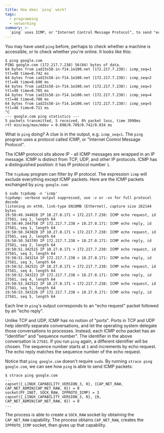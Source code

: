 ```yaml
---
title: How does `ping` work?
tags:
  - programming
  - networking
summary: >-
  `ping` uses ICMP, or "Internet Control Message Protocol", to send "echo request" packets and receive "echo reply" packets.
---
```


You may have used `ping` before,
perhaps to check whether a machine is accessible,
or to check whether you're online.
It looks like this:

```console
$ ping google.com
PING google.com (172.217.7.238) 56(84) bytes of data.
64 bytes from iad23s58-in-f14.1e100.net (172.217.7.238): icmp_seq=1 ttl=48 time=0.742 ms
64 bytes from iad23s58-in-f14.1e100.net (172.217.7.238): icmp_seq=2 ttl=48 time=0.690 ms
64 bytes from iad23s58-in-f14.1e100.net (172.217.7.238): icmp_seq=3 ttl=48 time=0.705 ms
64 bytes from iad23s58-in-f14.1e100.net (172.217.7.238): icmp_seq=4 ttl=48 time=0.700 ms
64 bytes from iad23s58-in-f14.1e100.net (172.217.7.238): icmp_seq=5 ttl=48 time=0.711 ms
^C
--- google.com ping statistics ---
5 packets transmitted, 5 received, 0% packet loss, time 3998ms
rtt min/avg/max/mdev = 0.690/0.709/0.742/0.034 ms
```

What is `ping` doing?
A clue is in the output, e.g. `icmp_seq=1`.
The `ping` program uses a protocol called ICMP,
or "Internet Control Message Protocol".

The ICMP protocol sits above IP - all ICMP messages are wrapped in an IP message.
ICMP is distinct from TCP, UDP, and other IP protocols.
ICMP has a distinguished position: it has IP protocol number `1`.

The `tcpdump` program can filter by IP protocol.
The expression `icmp` will exclude everything except ICMP packets.
Here are the ICMP packets exchanged by `ping google.com`:

```console
$ sudo tcpdump -n 'icmp'
tcpdump: verbose output suppressed, use -v or -vv for full protocol decode
listening on eth0, link-type EN10MB (Ethernet), capture size 262144 bytes
19:50:49.344020 IP 10.27.0.171 > 172.217.7.238: ICMP echo request, id 27581, seq 1, length 64
19:50:49.344758 IP 172.217.7.238 > 10.27.0.171: ICMP echo reply, id 27581, seq 1, length 64
19:50:50.343020 IP 10.27.0.171 > 172.217.7.238: ICMP echo request, id 27581, seq 2, length 64
19:50:50.343705 IP 172.217.7.238 > 10.27.0.171: ICMP echo reply, id 27581, seq 2, length 64
19:50:51.342515 IP 10.27.0.171 > 172.217.7.238: ICMP echo request, id 27581, seq 3, length 64
19:50:51.343214 IP 172.217.7.238 > 10.27.0.171: ICMP echo reply, id 27581, seq 3, length 64
19:50:52.342531 IP 10.27.0.171 > 172.217.7.238: ICMP echo request, id 27581, seq 4, length 64
19:50:52.343223 IP 172.217.7.238 > 10.27.0.171: ICMP echo reply, id 27581, seq 4, length 64
19:50:53.342522 IP 10.27.0.171 > 172.217.7.238: ICMP echo request, id 27581, seq 5, length 64
19:50:53.343226 IP 172.217.7.238 > 10.27.0.171: ICMP echo reply, id 27581, seq 5, length 64
```

Each line in `ping`'s output corresponds to
an "echo request" packet followed by an "echo reply".

Unlike TCP and UDP, ICMP has no notion of "ports".
Ports in TCP and UDP help identify separate conversations,
and let the operating system delegate those conversations to processes.
Instead, each ICMP echo packet has an "identifier" and "sequence number".
The identifier in the above conversation is `27581`.
If you run `ping` again, a different identifier will be chosen.
The sequence number starts at `1` and increments by echo request.
The echo reply matches the sequence number of the echo request.

Notice that `ping google.com` doesn't require `sudo`.
By running `strace ping google.com`, we can see how `ping` is able to send ICMP packets:

```console
$ strace ping google.com
...
capset({_LINUX_CAPABILITY_VERSION_3, 0}, {CAP_NET_RAW, CAP_NET_ADMIN|CAP_NET_RAW, 0}) = 0
socket(PF_INET, SOCK_RAW, IPPROTO_ICMP) = 3
capset({_LINUX_CAPABILITY_VERSION_3, 0}, {0, CAP_NET_ADMIN|CAP_NET_RAW, 0}) = 0
...
```

The process is able to create a `SOCK_RAW` socket by obtaining the `CAP_NET_RAW` capability.
The process obtains `CAP_NET_RAW`, creates the `IPPROTO_ICMP` socket, then gives up that capability.
